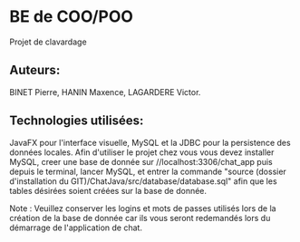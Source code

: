 # BE de COO/POO
Projet de clavardage

## Auteurs:
BINET Pierre, HANIN Maxence, LAGARDERE Victor.

## Technologies utilisées:
JavaFX pour l'interface visuelle,
MySQL et la JDBC pour la persistence des données locales.
Afin d'utiliser le projet chez vous vous devez installer MySQL,
creer une base de donnée sur //localhost:3306/chat_app puis depuis le terminal,
lancer MySQL, et entrer la commande "source (dossier d'installation du GIT)/ChatJava/src/database/database.sql"
afin que les tables désirées soient créées sur la base de donnée.

Note : Veuillez conserver les logins et mots de passes utilisés lors de la création de la base de donnée car ils vous seront redemandés lors du démarrage de l'application de chat.

